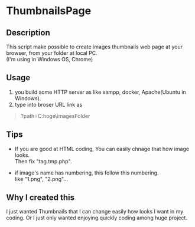 # ThumbnailsPage

## Description
This script make possible to create images thumbnails web page at your browser, from your folder at local PC.  
(I'm using in Windows OS, Chrome)

## Usage
1. you build some HTTP server as like xampp, docker, Apache(Ubuntu in Windows).
1. type into broser URL link as
> ?path=C:hoge\imagesFolder

## Tips
- If you are good at HTML coding, You can easily chnage that how image looks.  
Then fix "tag.tmp.php".

- if image's name has numbering, this follow this numbering.  
like "1.png", "2.png"...

## Why I created this
I just wanted Thumbnails that I can change easily how looks I want in my coding.
Or I just only wanted enjoying quickly coding among huge project.
